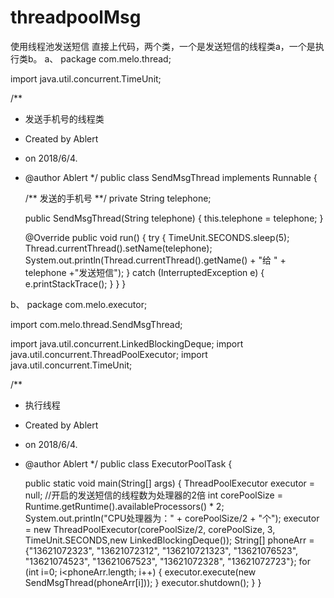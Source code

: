 # threadpoolMsg
使用线程池发送短信
直接上代码，两个类，一个是发送短信的线程类a，一个是执行类b。
a、
package com.melo.thread;

import java.util.concurrent.TimeUnit;

/**
 * 发送手机号的线程类
 * Created by Ablert
 * on 2018/6/4.
 * @author Ablert
 */
public class SendMsgThread implements Runnable {

    /** 发送的手机号 **/
    private String telephone;

    public SendMsgThread(String telephone) {
        this.telephone = telephone;
    }

    @Override
    public void run() {
        try {
            TimeUnit.SECONDS.sleep(5);
            Thread.currentThread().setName(telephone);
            System.out.println(Thread.currentThread().getName() + "给 " + telephone +"发送短信");
        } catch (InterruptedException e) {
            e.printStackTrace();
        }
    }
}

b、
package com.melo.executor;

import com.melo.thread.SendMsgThread;

import java.util.concurrent.LinkedBlockingDeque;
import java.util.concurrent.ThreadPoolExecutor;
import java.util.concurrent.TimeUnit;

/**
 * 执行线程
 * Created by Ablert
 * on 2018/6/4.
 * @author Ablert
 */
public class ExecutorPoolTask {

    public static void main(String[] args) {
        ThreadPoolExecutor executor = null;
        //开启的发送短信的线程数为处理器的2倍
        int corePoolSize = Runtime.getRuntime().availableProcessors() * 2;
        System.out.println("CPU处理器为：" + corePoolSize/2 + "个");
        executor = new ThreadPoolExecutor(corePoolSize/2, corePoolSize, 3, TimeUnit.SECONDS,new LinkedBlockingDeque<Runnable>());
        String[] phoneArr = {"13621072323", "13621072312", "136210721323", "13621076523", "13621074523", "13621067523", "13621072328", "13621072723"};
        for (int i=0; i<phoneArr.length; i++) {
            executor.execute(new SendMsgThread(phoneArr[i]));
        }
        executor.shutdown();
    }
}
